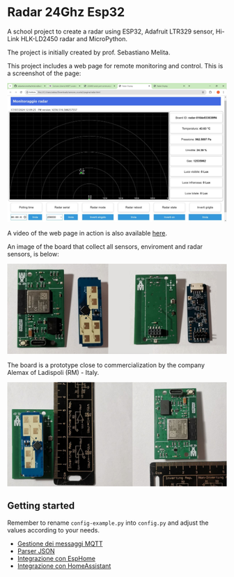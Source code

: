 # Radar 24Ghz Esp32

A school project to create a radar using ESP32, Adafruit LTR329 sensor, Hi-Link HLK-LD2450 radar and MicroPython.

The project is initially created by prof. Sebastiano Melita.

This project includes a web page for remote monitoring and control. This is a screenshot of the page:

![Web screenshot](web-screenshot.jpeg)

A video of the web page in action is also available [here](https://drive.google.com/file/d/1KjS-0TWMNAd9SawNiWF4eYCHru64Aw-G/view?usp=sharing).

An image of the board that collect all sensors, enviroment and radar sensors, is below:

<img src="img/radaresp2.png" alt="alt text" width="1000">

The board is a prototype close to commercialization by the company Alemax of Ladispoli (RM) - Italy.

<img src="img/radaresp3.png" alt="alt text" width="1000">


## Getting started

Remember to rename `config-example.py` into `config.py` and adjust the values according to your needs.

- [Gestione dei messaggi MQTT](mqtt_messages_logic.md)
- [Parser JSON](json_parser.md)
- [Integrazione con EspHome](esphome/esphome.md)
- [Integrazione con HomeAssistant](HomeAssistant/HomeAssistant.md)
